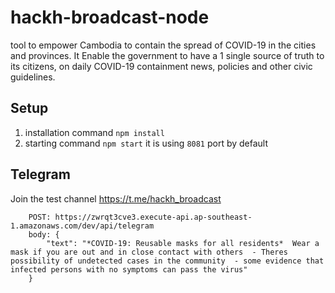 # hackh-broadcast-node

tool to empower Cambodia to contain the spread of COVID-19 in the cities and provinces. It Enable the government to have a 1 single source of truth to its citizens, on daily COVID-19 containment news, policies and other civic guidelines. 


## Setup

1. installation command `npm install`
2. starting command `npm start` it is using `8081` port by default

## Telegram 

Join the test channel https://t.me/hackh_broadcast

```
	POST: https://zwrqt3cve3.execute-api.ap-southeast-1.amazonaws.com/dev/api/telegram
	body: {
		"text": "*COVID-19: Reusable masks for all residents*  Wear a mask if you are out and in close contact with others  - Theres possibility of undetected cases in the community  - some evidence that infected persons with no symptoms can pass the virus"
	}
````